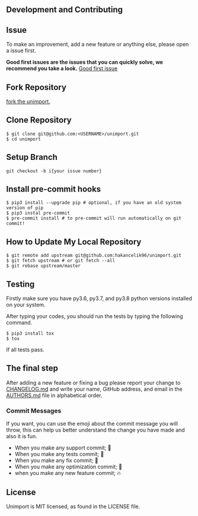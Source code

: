 ## Development and Contributing

## Issue

To make an improvement, add a new feature or anything else, please open a issue first.

**Good first issues are the issues that you can quickly solve, we recommend you take a
look.**
[Good first issue](https://github.com/hakancelik96/unimport/labels/good%20first%20issue)

## Fork Repository

[fork the unimport.](https://github.com/hakancelik96/unimport/fork)

## Clone Repository

```shell
$ git clone git@github.com:<USERNAME>/unimport.git
$ cd unimport
```

## Setup Branch

```shell
git checkout -b i{your issue number}
```

## Install pre-commit hooks

```shell
$ pip3 install --upgrade pip # optional, if you have an old system version of pip
$ pip3 instal pre-commit
$ pre-commit install # to pre-commit will run automatically on git commit!
```

## How to Update My Local Repository

```shell
$ git remote add upstream git@github.com:hakancelik96/unimport.git
$ git fetch upstream # or git fetch --all
$ git rebase upstream/master
```

## Testing

Firstly make sure you have py3.6, py3.7, and py3.8 python versions installed on your
system.

After typing your codes, you should run the tests by typing the following command.

```shell
$ pip3 install tox
$ tox
```

If all tests pass.

## The final step

After adding a new feature or fixing a bug please report your change to
[CHANGELOG.md](CHANGELOG.md) and write your name, GitHub address, and email in the
[AUTHORS.md](AUTHORS.md) file
in alphabetical order.

### Commit Messages

If you want, you can use the emoji about the commit message you will throw, this can
help us better understand the change you have made and also it is fun.

- When you make any support commit; 💪
- When you make any tests commit; 🧪
- When you make any fix commit; 🐞
- When you make any optimization commit; 💊
- when you make any new feature commit; 🔥

## License

Unimport is MIT licensed, as found in the LICENSE file.
